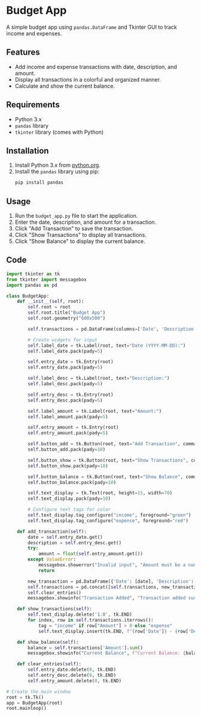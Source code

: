 
# Budget App

A simple budget app using `pandas.DataFrame` and Tkinter GUI to track income and expenses.

## Features
- Add income and expense transactions with date, description, and amount.
- Display all transactions in a colorful and organized manner.
- Calculate and show the current balance.

## Requirements
- Python 3.x
- `pandas` library
- `tkinter` library (comes with Python)

## Installation
1. Install Python 3.x from [python.org](https://www.python.org/).
2. Install the `pandas` library using pip:
    ```sh
    pip install pandas
    ```

## Usage
1. Run the `budget_app.py` file to start the application.
2. Enter the date, description, and amount for a transaction.
3. Click "Add Transaction" to save the transaction.
4. Click "Show Transactions" to display all transactions.
5. Click "Show Balance" to display the current balance.

## Code
```python
import tkinter as tk
from tkinter import messagebox
import pandas as pd

class BudgetApp:
    def __init__(self, root):
        self.root = root
        self.root.title("Budget App")
        self.root.geometry("600x500")

        self.transactions = pd.DataFrame(columns=['Date', 'Description', 'Amount'])

        # Create widgets for input
        self.label_date = tk.Label(root, text="Date (YYYY-MM-DD):")
        self.label_date.pack(pady=5)

        self.entry_date = tk.Entry(root)
        self.entry_date.pack(pady=5)

        self.label_desc = tk.Label(root, text="Description:")
        self.label_desc.pack(pady=5)

        self.entry_desc = tk.Entry(root)
        self.entry_desc.pack(pady=5)

        self.label_amount = tk.Label(root, text="Amount:")
        self.label_amount.pack(pady=5)

        self.entry_amount = tk.Entry(root)
        self.entry_amount.pack(pady=5)

        self.button_add = tk.Button(root, text="Add Transaction", command=self.add_transaction)
        self.button_add.pack(pady=10)

        self.button_show = tk.Button(root, text="Show Transactions", command=self.show_transactions)
        self.button_show.pack(pady=10)

        self.button_balance = tk.Button(root, text="Show Balance", command=self.show_balance)
        self.button_balance.pack(pady=10)

        self.text_display = tk.Text(root, height=15, width=70)
        self.text_display.pack(pady=10)

        # Configure text tags for color
        self.text_display.tag_configure("income", foreground="green")
        self.text_display.tag_configure("expense", foreground="red")

    def add_transaction(self):
        date = self.entry_date.get()
        description = self.entry_desc.get()
        try:
            amount = float(self.entry_amount.get())
        except ValueError:
            messagebox.showerror("Invalid input", "Amount must be a number")
            return

        new_transaction = pd.DataFrame({'Date': [date], 'Description': [description], 'Amount': [amount]})
        self.transactions = pd.concat([self.transactions, new_transaction], ignore_index=True)
        self.clear_entries()
        messagebox.showinfo("Transaction Added", "Transaction added successfully")

    def show_transactions(self):
        self.text_display.delete('1.0', tk.END)
        for index, row in self.transactions.iterrows():
            tag = "income" if row["Amount"] > 0 else "expense"
            self.text_display.insert(tk.END, f"{row['Date']} - {row['Description']} - {row['Amount']}\n", tag)

    def show_balance(self):
        balance = self.transactions['Amount'].sum()
        messagebox.showinfo("Current Balance", f"Current Balance: {balance}")

    def clear_entries(self):
        self.entry_date.delete(0, tk.END)
        self.entry_desc.delete(0, tk.END)
        self.entry_amount.delete(0, tk.END)

# Create the main window
root = tk.Tk()
app = BudgetApp(root)
root.mainloop()

